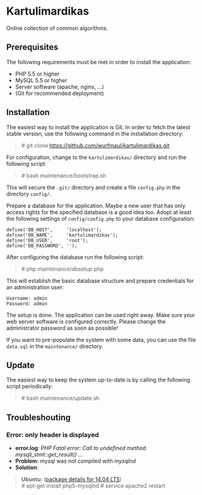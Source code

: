 Kartulimardikas
===============

Online collection of common algorithms.

Prerequisites
-------------

The following requirements must be met in order to install the application:

* PHP 5.5 or higher
* MySQL 5.5 or higher
* Server software (apache, nginx, ...)
* (Git for recommended deployment) 

Installation
------------

The easiest way to install the application is Git. In order to fetch the latest stable version, use the following command in the installation directory:
 
> \# git clone https://github.com/wurfmaul/kartulimardikas.git

For configuration, change to the `kartulimardikas/` directory and run the following script:

> \# bash maintenance/bootstrap.sh

This will secure the `.git/` directory and create a file `config.php` in the directory `config/`.

Prepare a database for the application. Maybe a new user that has only access rights for the specified database is a good idea too. Adopt at least the following settings of `config/config.php` to your database configuration:

```
define('DB_HOST',     'localhost');
define('DB_NAME',     'kartulimardikas');
define('DB_USER',     'root');
define('DB_PASSWORD', '');
```

After configuring the database run the following script:

> \# php maintenance/dbsetup.php

This will establish the basic database structure and prepare credentials for an administration user:

```
Username: admin
Password: admin
```

The setup is done. The application can be used right away. Make sure your web server software is configured correctly. Please change the administrator password as soon as possible! 

If you want to pre-populate the system with some data, you can use the file `data.sql` in the `maintenance/` directory.

Update
------

The easiest way to keep the system up-to-date is by calling the following script periodically:

> \# bash maintenance/update.sh

Troubleshouting
---------------

### Error: only header is displayed
* **error.log**: *PHP Fatal error:  Call to undefined method mysqli_stmt::get_result() ...*
* **Problem**: mysql was not compiled with *mysqlnd*
* **Solution**:

> **Ubuntu**: ([package details for 14.04 LTS](http://packages.ubuntu.com/trusty/php5-mysqlnd))  
> \# apt-get install php5-mysqlnd
> \# service apache2 restart